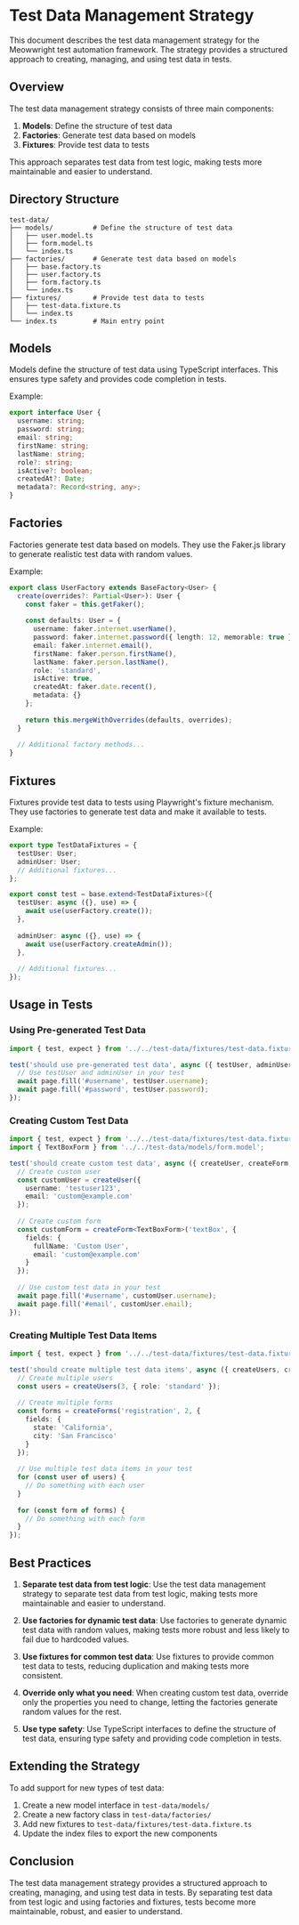 # Test Data Management Strategy

This document describes the test data management strategy for the Meowwright test automation framework. The strategy provides a structured approach to creating, managing, and using test data in tests.

## Overview

The test data management strategy consists of three main components:

1. **Models**: Define the structure of test data
2. **Factories**: Generate test data based on models
3. **Fixtures**: Provide test data to tests

This approach separates test data from test logic, making tests more maintainable and easier to understand.

## Directory Structure

```
test-data/
├── models/          # Define the structure of test data
│   ├── user.model.ts
│   ├── form.model.ts
│   └── index.ts
├── factories/       # Generate test data based on models
│   ├── base.factory.ts
│   ├── user.factory.ts
│   ├── form.factory.ts
│   └── index.ts
├── fixtures/        # Provide test data to tests
│   ├── test-data.fixture.ts
│   └── index.ts
└── index.ts         # Main entry point
```

## Models

Models define the structure of test data using TypeScript interfaces. This ensures type safety and provides code completion in tests.

Example:

```typescript
export interface User {
  username: string;
  password: string;
  email: string;
  firstName: string;
  lastName: string;
  role?: string;
  isActive?: boolean;
  createdAt?: Date;
  metadata?: Record<string, any>;
}
```

## Factories

Factories generate test data based on models. They use the Faker.js library to generate realistic test data with random values.

Example:

```typescript
export class UserFactory extends BaseFactory<User> {
  create(overrides?: Partial<User>): User {
    const faker = this.getFaker();
    
    const defaults: User = {
      username: faker.internet.userName(),
      password: faker.internet.password({ length: 12, memorable: true }),
      email: faker.internet.email(),
      firstName: faker.person.firstName(),
      lastName: faker.person.lastName(),
      role: 'standard',
      isActive: true,
      createdAt: faker.date.recent(),
      metadata: {}
    };
    
    return this.mergeWithOverrides(defaults, overrides);
  }
  
  // Additional factory methods...
}
```

## Fixtures

Fixtures provide test data to tests using Playwright's fixture mechanism. They use factories to generate test data and make it available to tests.

Example:

```typescript
export type TestDataFixtures = {
  testUser: User;
  adminUser: User;
  // Additional fixtures...
};

export const test = base.extend<TestDataFixtures>({
  testUser: async ({}, use) => {
    await use(userFactory.create());
  },
  
  adminUser: async ({}, use) => {
    await use(userFactory.createAdmin());
  },
  
  // Additional fixtures...
});
```

## Usage in Tests

### Using Pre-generated Test Data

```typescript
import { test, expect } from '../../test-data/fixtures/test-data.fixture';

test('should use pre-generated test data', async ({ testUser, adminUser, page }) => {
  // Use testUser and adminUser in your test
  await page.fill('#username', testUser.username);
  await page.fill('#password', testUser.password);
});
```

### Creating Custom Test Data

```typescript
import { test, expect } from '../../test-data/fixtures/test-data.fixture';
import { TextBoxForm } from '../../test-data/models/form.model';

test('should create custom test data', async ({ createUser, createForm, page }) => {
  // Create custom user
  const customUser = createUser({
    username: 'testuser123',
    email: 'custom@example.com'
  });
  
  // Create custom form
  const customForm = createForm<TextBoxForm>('textBox', {
    fields: {
      fullName: 'Custom User',
      email: 'custom@example.com'
    }
  });
  
  // Use custom test data in your test
  await page.fill('#username', customUser.username);
  await page.fill('#email', customUser.email);
});
```

### Creating Multiple Test Data Items

```typescript
import { test, expect } from '../../test-data/fixtures/test-data.fixture';

test('should create multiple test data items', async ({ createUsers, createForms }) => {
  // Create multiple users
  const users = createUsers(3, { role: 'standard' });
  
  // Create multiple forms
  const forms = createForms('registration', 2, {
    fields: {
      state: 'California',
      city: 'San Francisco'
    }
  });
  
  // Use multiple test data items in your test
  for (const user of users) {
    // Do something with each user
  }
  
  for (const form of forms) {
    // Do something with each form
  }
});
```

## Best Practices

1. **Separate test data from test logic**: Use the test data management strategy to separate test data from test logic, making tests more maintainable and easier to understand.

2. **Use factories for dynamic test data**: Use factories to generate dynamic test data with random values, making tests more robust and less likely to fail due to hardcoded values.

3. **Use fixtures for common test data**: Use fixtures to provide common test data to tests, reducing duplication and making tests more consistent.

4. **Override only what you need**: When creating custom test data, override only the properties you need to change, letting the factories generate random values for the rest.

5. **Use type safety**: Use TypeScript interfaces to define the structure of test data, ensuring type safety and providing code completion in tests.

## Extending the Strategy

To add support for new types of test data:

1. Create a new model interface in `test-data/models/`
2. Create a new factory class in `test-data/factories/`
3. Add new fixtures to `test-data/fixtures/test-data.fixture.ts`
4. Update the index files to export the new components

## Conclusion

The test data management strategy provides a structured approach to creating, managing, and using test data in tests. By separating test data from test logic and using factories and fixtures, tests become more maintainable, robust, and easier to understand.